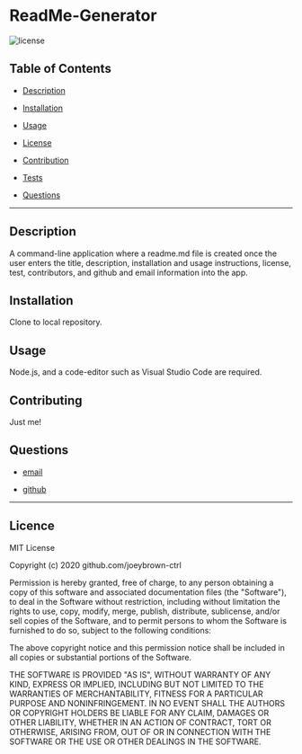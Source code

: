 # ReadMe-Generator

  ![license](https://img.shields.io/badge/License-MIT-blue.svg)

  ## Table of Contents

  
* [Description](#description)
  
* [Installation](#installation) 
  
* [Usage](#usage) 
  
* [License](#license) 
  
* [Contribution](#contribution)
  
* [Tests](#tests) 
  
* [Questions](#questions)

  
<hr>

  ## Description 
A command-line application where a readme.md file is created once the user enters the title, description, installation and usage instructions, license, test, contributors, and github and email information into the app. 

  ## Installation 
Clone to local repository.

  ## Usage 
Node.js, and a code-editor such as Visual Studio Code are required.

  ## Contributing 
Just me!


  ## Questions 
  
* [email](#gjoey.brown@gmail.com)
  
* [github](#github.com/joeybrown-ctrl)

  
<hr>

  ## Licence 
MIT License

Copyright (c) 2020 github.com/joeybrown-ctrl

Permission is hereby granted, free of charge, to any person obtaining a copy
of this software and associated documentation files (the "Software"), to deal
in the Software without restriction, including without limitation the rights
to use, copy, modify, merge, publish, distribute, sublicense, and/or sell
copies of the Software, and to permit persons to whom the Software is
furnished to do so, subject to the following conditions:

The above copyright notice and this permission notice shall be included in all
copies or substantial portions of the Software.

THE SOFTWARE IS PROVIDED "AS IS", WITHOUT WARRANTY OF ANY KIND, EXPRESS OR
IMPLIED, INCLUDING BUT NOT LIMITED TO THE WARRANTIES OF MERCHANTABILITY,
FITNESS FOR A PARTICULAR PURPOSE AND NONINFRINGEMENT. IN NO EVENT SHALL THE
AUTHORS OR COPYRIGHT HOLDERS BE LIABLE FOR ANY CLAIM, DAMAGES OR OTHER
LIABILITY, WHETHER IN AN ACTION OF CONTRACT, TORT OR OTHERWISE, ARISING FROM,
OUT OF OR IN CONNECTION WITH THE SOFTWARE OR THE USE OR OTHER DEALINGS IN THE
SOFTWARE.